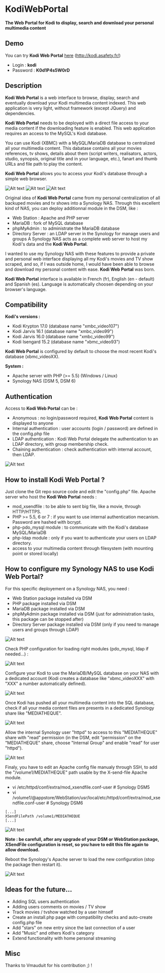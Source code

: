 # KodiWebPortal
**The Web Portal for Kodi to display, search and download your personal multimedia content**

## Demo

You can try **Kodi Web Portal** [here](http://kodi.asafety.fr/) (http://kodi.asafety.fr/)

* Login : **kodi**
* Password : **K0d1P4s5W0rD**

## Description

**Kodi Web Portal** is a web interface to browse, display, search and eventually download your Kodi multimedia content indexed. This web application is very light, without framework (except JQuery) and dependencies.

**Kodi Web Portal** needs to be deployed with a direct file access to your media content if the downloading feature is enabled. This web application requires an access to the MySQL's Kodi database.

You can use Kodi (XBMC) with a MySQL/MariaDB database to centralized all your multimedia content. This dabatase contains all your movies references, tv shows, details about them (script writers, realisators, actors, studio, synopsis, original title and in your language, etc.), fanart and thumb URLs and file path to play the content.

**Kodi Web Portal** allows you to access your Kodi's database through a simple web browser.

![Alt text](/screenshots/002.jpg?raw=true "Kodi Web Portal")
![Alt text](/screenshots/005.jpg?raw=true "Trailer preview")
![Alt text](/screenshots/014.jpg?raw=true "TV Show season browsing")

Original idea of **Kodi Web Portal** came from my personal centralization of all backuped movies and tv shows into a Synology NAS.
Through this excellent kind of NAS, you can deploy additionnal module in the DSM, like :
* Web Station : Apache and PHP server
* MariaDB : fork of MySQL database
* phpMyAdmin : to administrate the MariaDB database
* Directory Server : an LDAP server in the Synology for manage users and groups
A Synology NAS acts as a complete web server to host my Kodi's data and the **Kodi Web Portal**.

I wanted to use my Synology NAS with these features to provide a private and personal web interface displaying all my Kodi's movies and TV show scraped, and so, if I was outside home, I would have been able to browse and download my personal content with ease. **Kodi Web Portal** was born.

**Kodi Web Portal** interface is available in French (fr), English (en - default) and Spanish (es). Language is automatically choosen depending on your browser's language.

## Compatibility

**Kodi's versions :**
* Kodi Krypton 17.0 (database name "xmbc_video107")
* Kodi Jarvis 16.1 (database name "xmbc_video99")
* Kodi Jarvis 16.0 (database name "xmbc_video99")
* Kodi Isengard 15.2 (database name "xbmc_video93")

**Kodi Web Portal** is configured by default to choose the most recent Kodi's database (xbmc_videoXX).

**System :**
* Apache server with PHP (>= 5.5) (Windows / Linux)
* Synology NAS (DSM 5, DSM 6)

## Authentication

Access to **Kodi Web Portal** can be :
* Anonymous : no login/password required, **Kodi Web Portal** content is displayed to anyone
* Internal authentication : user accounts (login / password) are defined in the config.php file
* LDAP authentication : Kodi Web Portal delegate the authentication to an LDAP directory, with group membership check.
* Chaining authentication : check authentication with internal account, then LDAP.

![Alt text](/screenshots/001.jpg?raw=true "Authentication page")

## How to install Kodi Web Portal ?

Just clone the Git repo source code and edit the "config.php" file.
Apache server who host the **Kodi Web Portal** needs :
* mod_xsendfile : to be able to sent big file, like a movie, through HTTP/HTTPS.
* PHP >= 5.5, 6 or 7 : if you want to use internal authentication mecanism. Password are hashed with bcrypt.
* php-pdo_mysql module : to communicate with the Kodi's database MySQL/MariaDB
* php-ldap module : only if you want to authenticate your users on LDAP directory.
* access to your multimedia content through filesystem (with mounting point or stored locally)

## How to configure my Synology NAS to use Kodi Web Portal?

For this specific deployement on a Synology NAS, you need :
* Web Station package installed via DSM
* PHP package installed via DSM
* MariaDB package installed via DSM
* phpMyAdmin package installed via DSM (just for administration tasks, this package can be stopped after)
* Directory Server package installed via DSM (only if you need to manage users and groups through LDAP)

![Alt text](/screenshots/synology/DSM6_config_003.jpg?raw=true "Synology DSM packages")

Check PHP configuration for loading right modules (pdo_mysql, ldap if needed...) :

![Alt text](/screenshots/synology/DSM6_config_007.jpg?raw=true "PHP configuration")

Configure your Kodi to use the MariaDB/MySQL database on your NAS with a dedicated account (Kodi creates a database like "xbmc_videoXXX" with "XXX" a number automatically defined).

![Alt text](/screenshots/synology/DSM6_config_005.jpg?raw=true "Kodi's database via phpMyAdmin")

Once Kodi has pushed all your multimedia content into the SQL database, check if all your media content files are presents in a dedicated Synology share like "MEDIATHEQUE".

![Alt text](/screenshots/synology/DSM6_config_001.jpg?raw=true "Movies and TVShows centralized in a share")

Allow the internal Synology user "httpd" to access to this "MEDIATHEQUE" share with "read" permission (in the DSM, edit "permission" on the "MEDIATHEQUE" share, choose "Internal Group" and enable "read" for user "httpd").

![Alt text](/screenshots/synology/DSM6_config_002.jpg?raw=true "Allow httpd to access this share")

Finaly, you have to edit an Apache config file manualy through SSH, to add the "/volume1/MEDIATHEQUE" path usable by the X-send-file Apache module.
* vi /etc/httpd/conf/extra/mod_xsendfile.conf-user # Synology DSM5
* vi /volume1/@appstore/WebStation/usr/local/etc/httpd/conf/extra/mod_xsendfile.conf-user # Synology DSM6

```shell
[...]
XSendFilePath /volume1/MEDIATHEQUE
[...]
```

![Alt text](/screenshots/synology/DSM6_config_004.jpg?raw=true "Update XSendFilePath through SSH")

**Note : be carefull, after any upgrade of your DSM or WebStation package, XSendFile configuration is reset, so you have to edit this file again to allow download.**

Reboot the Synology's Apache server to load the new configuration (stop the package then restart it).

![Alt text](/screenshots/synology/DSM6_config_006.jpg?raw=true "Reboot Apache server")

## Ideas for the future...

* Adding SQL users authentication
* Adding users comments on movies / TV show
* Track movies / tvshow watched by a user himself
* Create an install.php page with compatibility checks and auto-create config.php file
* Add "stars" on new entry since the last connection of a user
* Add "Music" and others Kodi's category
* Extend functionality with home personal streaming

## Misc

Thanks to Vmauduit for his contribution ;) !
